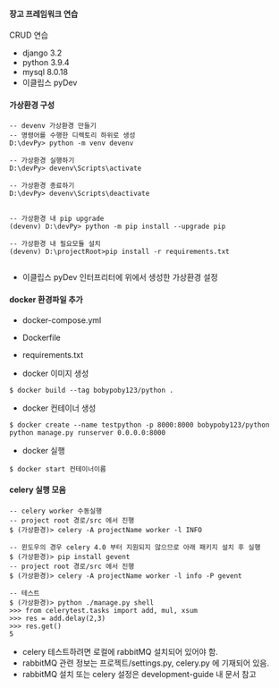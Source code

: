 
#### 장고 프레임워크 연습

CRUD 연습  


* django 3.2
* python 3.9.4
* mysql 8.0.18
* 이클립스 pyDev


#### 가상환경 구성

```
-- devenv 가상환경 만들기
-- 명령어를 수행한 디렉토리 하위로 생성
D:\devPy> python -m venv devenv
 
-- 가상환경 실행하기
D:\devPy> devenv\Scripts\activate
 
-- 가상환경 종료하기
D:\devPy> devenv\Scripts\deactivate
 
 
-- 가상환경 내 pip upgrade
(devenv) D:\devPy> python -m pip install --upgrade pip
 
-- 가상환경 내 필요모듈 설치
(devenv) D:\projectRoot>pip install -r requirements.txt 
 
```

* 이클립스 pyDev 인터프리터에 위에서 생성한 가상환경 설정


#### docker 환경파일 추가

* docker-compose.yml
* Dockerfile
* requirements.txt

* docker 이미지 생성

```
$ docker build --tag bobypoby123/python .
```

* docker 컨테이너 생성

```
$ docker create --name testpython -p 8000:8000 bobypoby123/python python manage.py runserver 0.0.0.0:8000
```

* docker 실행

```
$ docker start 컨테이너이름
```


#### celery 실행 모음

```
-- celery worker 수동실행
-- project root 경로/src 에서 진행
$ (가상환경)> celery -A projectName worker -l INFO
 
-- 윈도우의 경우 celery 4.0 부터 지원되지 않으므로 아래 패키지 설치 후 실행
$ (가상환경)> pip install gevent
-- project root 경로/src 에서 진행
$ (가상환경)> celery -A projectName worker -l info -P gevent
 
-- 테스트
$ (가상환경)> python ./manage.py shell
>>> from celerytest.tasks import add, mul, xsum
>>> res = add.delay(2,3)
>>> res.get()
5
```

* celery 테스트하려면 로컬에 rabbitMQ 설치되어 있어야 함.
* rabbitMQ 관련 정보는 프로젝트/settings.py, celery.py 에 기재되어 있음.
* rabbitMQ 설치 또는 celery 설정은 development-guide 내 문서 참고